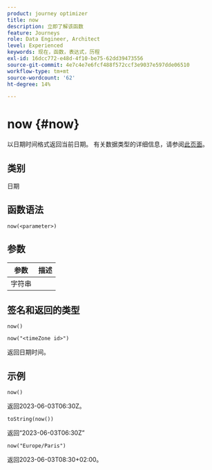 ```yaml
---
product: journey optimizer
title: now
description: 立即了解该函数
feature: Journeys
role: Data Engineer, Architect
level: Experienced
keywords: 现在，函数，表达式，历程
exl-id: 16dcc772-e48d-4f10-be75-62dd39473556
source-git-commit: 4e7c4e7e6fcf488f572ccf3e9037e597dde06510
workflow-type: tm+mt
source-wordcount: '62'
ht-degree: 14%

---
```


# now {#now}

以日期时间格式返回当前日期。 有关数据类型的详细信息，请参阅[此页面](../expression/data-types.md)。

## 类别

日期

## 函数语法

`now(<parameter>)`

## 参数

| 参数 | 描述 |
|--- |--- |
| 字符串 |  |

## 签名和返回的类型

`now()`

`now("<timeZone id>")`

返回日期时间。

## 示例

`now()`

返回2023-06-03T06:30Z。

`toString(now())`

返回“2023-06-03T06:30Z”

`now("Europe/Paris")`

返回2023-06-03T08:30+02:00。
